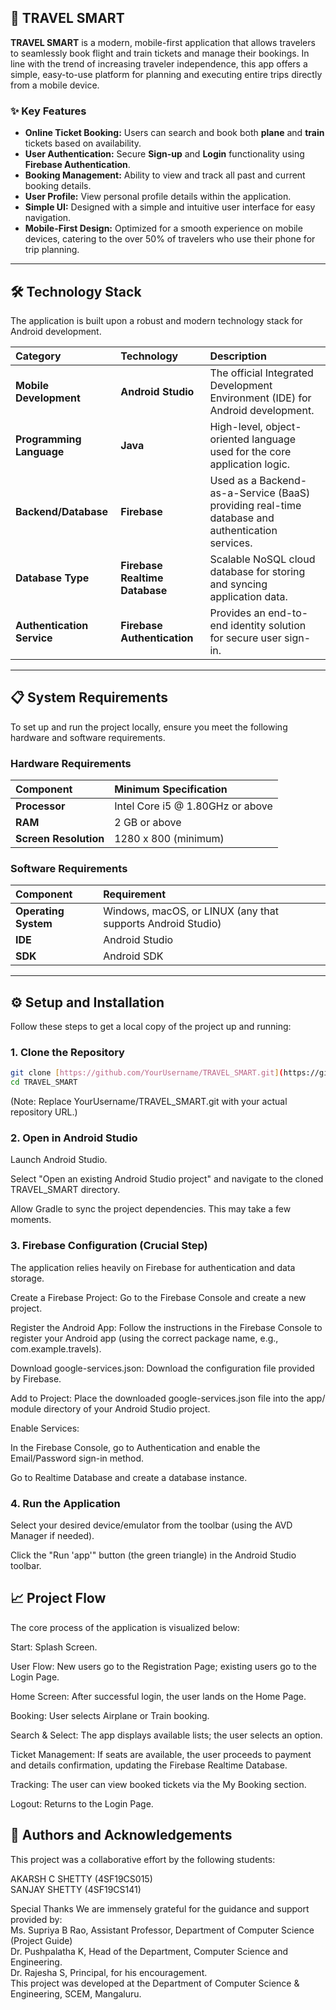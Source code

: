 ## 🚀 TRAVEL SMART

**TRAVEL SMART** is a modern, mobile-first application that allows travelers to seamlessly book flight and train tickets and manage their bookings. In line with the trend of increasing traveler independence, this app offers a simple, easy-to-use platform for planning and executing entire trips directly from a mobile device.

### ✨ Key Features

* **Online Ticket Booking:** Users can search and book both **plane** and **train** tickets based on availability.
* **User Authentication:** Secure **Sign-up** and **Login** functionality using **Firebase Authentication**.
* **Booking Management:** Ability to view and track all past and current booking details.
* **User Profile:** View personal profile details within the application.
* **Simple UI:** Designed with a simple and intuitive user interface for easy navigation.
* **Mobile-First Design:** Optimized for a smooth experience on mobile devices, catering to the over 50% of travelers who use their phone for trip planning.

---

## 🛠️ Technology Stack

The application is built upon a robust and modern technology stack for Android development.

| Category | Technology | Description |
| :--- | :--- | :--- |
| **Mobile Development** | **Android Studio** | The official Integrated Development Environment (IDE) for Android development. |
| **Programming Language** | **Java** | High-level, object-oriented language used for the core application logic. |
| **Backend/Database** | **Firebase** | Used as a Backend-as-a-Service (BaaS) providing real-time database and authentication services. |
| **Database Type** | **Firebase Realtime Database** | Scalable NoSQL cloud database for storing and syncing application data. |
| **Authentication Service** | **Firebase Authentication** | Provides an end-to-end identity solution for secure user sign-in. |

---

## 📋 System Requirements

To set up and run the project locally, ensure you meet the following hardware and software requirements.

### Hardware Requirements

| Component | Minimum Specification |
| :--- | :--- |
| **Processor** | Intel Core i5 @ 1.80GHz or above |
| **RAM** | 2 GB or above |
| **Screen Resolution** | 1280 x 800 (minimum) |

### Software Requirements

| Component | Requirement |
| :--- | :--- |
| **Operating System** | Windows, macOS, or LINUX (any that supports Android Studio) |
| **IDE** | Android Studio |
| **SDK** | Android SDK |

---

## ⚙️ Setup and Installation

Follow these steps to get a local copy of the project up and running:

### 1. Clone the Repository

```bash
git clone [https://github.com/YourUsername/TRAVEL_SMART.git](https://github.com/YourUsername/TRAVEL_SMART.git)
cd TRAVEL_SMART
```

(Note: Replace YourUsername/TRAVEL_SMART.git with your actual repository URL.)  

### 2. Open in Android Studio
Launch Android Studio.  

Select "Open an existing Android Studio project" and navigate to the cloned TRAVEL_SMART directory.  

Allow Gradle to sync the project dependencies. This may take a few moments.  

### 3. Firebase Configuration (Crucial Step)
The application relies heavily on Firebase for authentication and data storage.  

Create a Firebase Project: Go to the Firebase Console and create a new project.  

Register the Android App: Follow the instructions in the Firebase Console to register your Android app (using the correct package name, e.g., com.example.travels).  

Download google-services.json: Download the configuration file provided by Firebase.  

Add to Project: Place the downloaded google-services.json file into the app/ module directory of your Android Studio project.  

Enable Services:

In the Firebase Console, go to Authentication and enable the Email/Password sign-in method.  

Go to Realtime Database and create a database instance.  

### 4. Run the Application
Select your desired device/emulator from the toolbar (using the AVD Manager if needed).  

Click the "Run 'app'" button (the green triangle) in the Android Studio toolbar.  

## 📈 Project Flow
The core process of the application is visualized below:  

Start: Splash Screen.  

User Flow: New users go to the Registration Page; existing users go to the Login Page.  

Home Screen: After successful login, the user lands on the Home Page.  

Booking: User selects Airplane or Train booking.  

Search & Select: The app displays available lists; the user selects an option.  

Ticket Management: If seats are available, the user proceeds to payment and details confirmation, updating the Firebase Realtime Database.  

Tracking: The user can view booked tickets via the My Booking section.  

Logout: Returns to the Login Page.  

## 👥 Authors and Acknowledgements
This project was a collaborative effort by the following students:  

AKARSH C SHETTY (4SF19CS015)  
SANJAY SHETTY (4SF19CS141)  

Special Thanks
We are immensely grateful for the guidance and support provided by:  
Ms. Supriya B Rao, Assistant Professor, Department of Computer Science (Project Guide)  
Dr. Pushpalatha K, Head of the Department, Computer Science and Engineering.    
Dr. Rajesha S, Principal, for his encouragement.  
This project was developed at the Department of Computer Science & Engineering, SCEM, Mangaluru.  
